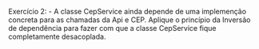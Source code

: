 Exercício 2: - A classe CepService ainda depende de uma implemenção concreta para as chamadas da Api e CEP. Aplique o princípio da Inversão de dependência para fazer com que a classe CepService fique completamente desacoplada.

